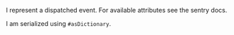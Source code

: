 I represent a dispatched event. For available attributes see the sentry docs.

I am serialized using `#asDictionary`.